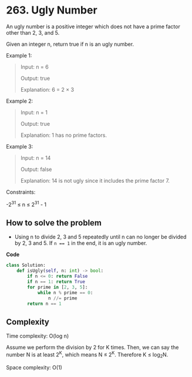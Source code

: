 # 263. Ugly Number

An ugly number is a positive integer which does not have a prime factor other than 2, 3, and 5.

Given an integer n, return true if n is an ugly number.

Example 1:
> Input: n = 6
>
> Output: true
>
> Explanation: 6 = 2 × 3

Example 2:
> Input: n = 1
>
> Output: true
>
> Explanation: 1 has no prime factors.

Example 3:
> Input: n = 14
>
> Output: false
>
> Explanation: 14 is not ugly since it includes the prime factor 7.
 
Constraints:

-2<sup>31</sup> ≤ n ≤ 2<sup>31</sup> - 1

## How to solve the problem

- Using n to divide 2, 3 and 5 repeatedly until n can no longer be divided by 2, 3 and 5. If `n == 1` in the end, it is an ugly number.

**Code**

```Python
class Solution:
    def isUgly(self, n: int) -> bool:
        if n <= 0: return False
        if n == 1: return True
        for prime in [2, 3, 5]:
            while n % prime == 0:
                n //= prime
        return n == 1
```

## Complexity

Time complexity: O(log n)

Assume we perform the division by 2 for K times. Then, we can say the number N is at least 2<sup>K</sup>, which means N ≤ 2<sup>K</sup>. Therefore K ≤ log<sub>2</sub>N.

Space complexity: O(1)
